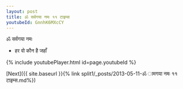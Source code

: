 ```yaml
---
layout: post
title: ॐ सर्वगया नमः ११ टाइम्स
youtubeId: GnnhK6MXcCY
---
```

 
 
 ॐ सर्वगया नमः  
 
 -  हर वो कौन है जहाँ 
 
  
 
  
 
 
 
 
 
 


{% include youtubePlayer.html id=page.youtubeId %}
 
[Next]({{ site.baseurl }}{% link  split1/_posts/2013-05-11-ॐ ामगया नमः ११ टाइम्स.md%})
 
